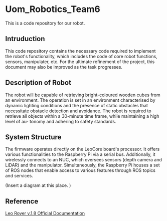 # Uom_Robotics_Team6

This is a code repository for our robot.

## Intruduction

This code repository contains the necessary code required to implement the robot's functionality, which includes the code of core robot functions, sensors, manipulater, etc. For the ultimate refinement of the project, this document may also be improved as the task progresses.

## Description of Robot

The robot will be capable of retrieving bright-coloured wooden cubes from an environment. The operation is set in an environment characterised by dynamic lighting conditions and the presence of static obstacles that necessitate obstacle detection and avoidance. The robot is required to retrieve all objects within a 30-minute time frame, while maintaining a high level of au- tonomy and adhering to safety standards.

## System Structure

The firmware operates directly on the LeoCore board's processor. It offers various functionalities to the Raspberry Pi via a serial bus. Additionally, it wirelessly connects to an NUC, which oversees sensors (depth camera and LiDAR) and the manipulator. Simultaneously, the Raspberry Pi houses a set of ROS nodes that enable access to various features through ROS topics and services.

(Insert a diagram at this place. )

## Reference

[Leo Rover v.1.8 Official Documentation](https://www.leorover.tech/knowledge-base)
